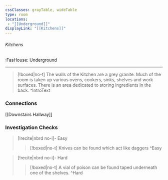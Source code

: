 ```yaml
---
cssClasses: grayTable, wideTable
type: room
locations:
 - "[[Underground]]"
displayLink: "[[Kitchens]]"
---
```

###### Kitchens
<span class="sub2">:FasHouse: Underground</span>

---

> [!boxed|no-t]
> The walls of the Kitchen are a grey granite. Much of the room is taken up various ovens, cookers, sinks, shelves and work surfaces. There is an area dedicated to storing ingredients in the back.
>^IntroText
	
### Connections
[[Downstairs Hallway]]

### Investigation Checks

> [!recite|nbrd no-i]- Easy
> <br>
> 
>> [!boxed|no-t]
>> Knives can be found which act like daggers
>^Easy

> [!recite|nbrd no-i]- Hard
> <br>
> 
>> [!boxed|no-t]
>> A vial of poison can be found taped underneath one of the shelves.
>^Hard

